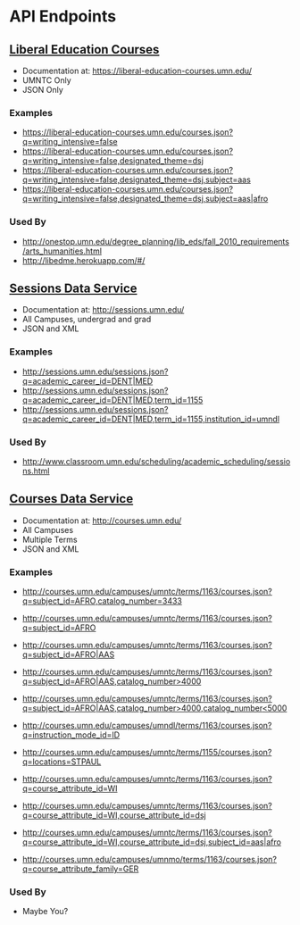 # API Endpoints

## [Liberal Education Courses](http://umn-asr.github.io/liberal_education_courses/)

- Documentation at: https://liberal-education-courses.umn.edu/
- UMNTC Only
- JSON Only

### Examples

- https://liberal-education-courses.umn.edu/courses.json?q=writing_intensive=false
- https://liberal-education-courses.umn.edu/courses.json?q=writing_intensive=false,designated_theme=dsj
- https://liberal-education-courses.umn.edu/courses.json?q=writing_intensive=false,designated_theme=dsj,subject=aas
- https://liberal-education-courses.umn.edu/courses.json?q=writing_intensive=false,designated_theme=dsj,subject=aas|afro

### Used By

- http://onestop.umn.edu/degree_planning/lib_eds/fall_2010_requirements/arts_humanities.html
- http://libedme.herokuapp.com/#/

## [Sessions Data Service](http://umn-asr.github.io/sessions_data_service/)

- Documentation at: http://sessions.umn.edu/
- All Campuses, undergrad and grad
- JSON and XML

### Examples

- http://sessions.umn.edu/sessions.json?q=academic_career_id=DENT|MED
- http://sessions.umn.edu/sessions.json?q=academic_career_id=DENT|MED,term_id=1155
- http://sessions.umn.edu/sessions.json?q=academic_career_id=DENT|MED,term_id=1155,institution_id=umndl

### Used By

- http://www.classroom.umn.edu/scheduling/academic_scheduling/sessions.html

## [Courses Data Service](http://umn-asr.github.io/courses/)

- Documentation at: http://courses.umn.edu/
- All Campuses
- Multiple Terms
- JSON and XML

### Examples

- http://courses.umn.edu/campuses/umntc/terms/1163/courses.json?q=subject_id=AFRO,catalog_number=3433
- http://courses.umn.edu/campuses/umntc/terms/1163/courses.json?q=subject_id=AFRO
- http://courses.umn.edu/campuses/umntc/terms/1163/courses.json?q=subject_id=AFRO|AAS
- http://courses.umn.edu/campuses/umntc/terms/1163/courses.json?q=subject_id=AFRO|AAS,catalog_number>4000
- [http://courses.umn.edu/campuses/umntc/terms/1163/courses.json?q=subject_id=AFRO|AAS,catalog_number>4000,catalog_number<5000](http://courses.umn.edu/campuses/umntc/terms/1163/courses.json?q=subject_id=AFRO|AAS,catalog_number>4000,catalog_number<5000)

- http://courses.umn.edu/campuses/umndl/terms/1163/courses.json?q=instruction_mode_id=ID

- http://courses.umn.edu/campuses/umntc/terms/1155/courses.json?q=locations=STPAUL
- http://courses.umn.edu/campuses/umntc/terms/1163/courses.json?q=course_attribute_id=WI
- http://courses.umn.edu/campuses/umntc/terms/1163/courses.json?q=course_attribute_id=WI,course_attribute_id=dsj
- http://courses.umn.edu/campuses/umntc/terms/1163/courses.json?q=course_attribute_id=WI,course_attribute_id=dsj,subject_id=aas|afro

- http://courses.umn.edu/campuses/umnmo/terms/1163/courses.json?q=course_attribute_family=GER

### Used By

- Maybe You?
